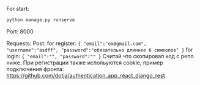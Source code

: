 For start:
```cmd
python manage.py runserve
```
Port: 8000

Requests:
  Post:
      for register: 
      ```
      {
      "email":"ex@gmail.com",
      "username":"asdff",
      "password":"обязательно длиннее 6 символов"
      }
      ```
      for login:
      ```
      {
      "email":"",
      "password":""
      }
      ``` 
Считай что скопировал код с репо ниже.
При регистрации также испольуются cookie, пример подключения фронта:
https://github.com/dotja/authentication_app_react_django_rest
      
   
